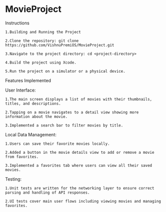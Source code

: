 # MovieProject

Instructions

    1.Building and Running the Project
  
    2.Clone the repository: git clone https://github.com/VishnuPremiOS/MovieProject.git
  
    3.Navigate to the project directory: cd <project-directory>
  
    4.Build the project using Xcode.
  
    5.Run the project on a simulator or a physical device.
  
  
Features Implemented

User Interface:

    1.The main screen displays a list of movies with their thumbnails, titles, and descriptions.
  
    2.Tapping on a movie navigates to a detail view showing more information about the movie.
  
    3.Implemented a search bar to filter movies by title.
  

Local Data Management:

    1.Users can save their favorite movies locally.
  
    2.Added a button in the movie details view to add or remove a movie from favorites.
  
    3.Implemented a favorites tab where users can view all their saved movies.
  

Testing:

    1.Unit tests are written for the networking layer to ensure correct parsing and handling of API responses.
  
    2.UI tests cover main user flows including viewing movies and managing favorites.
